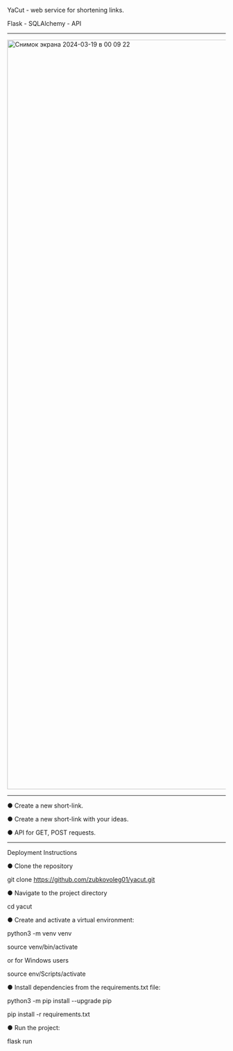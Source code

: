 YaCut - web service for shortening links.

Flask - SQLAlchemy - API
_______________________________________________________________________________________________________________________________________________

<img width="1724" alt="Снимок экрана 2024-03-19 в 00 09 22" src="https://github.com/zubkovoleg01/yacut/assets/120819704/be7a6afe-2785-4946-9954-3ec537f3428b">


_______________________________________________________________________________________________________________________________________________

● Create a new short-link.

● Create a new short-link with your ideas.

● API for GET, POST requests.

_______________________________________________________________________________________________________________________________________________

Deployment Instructions

● Clone the repository

git clone https://github.com/zubkovoleg01/yacut.git

● Navigate to the project directory

cd yacut

● Create and activate a virtual environment:

python3 -m venv venv

source venv/bin/activate

or for Windows users

source env/Scripts/activate

● Install dependencies from the requirements.txt file:

python3 -m pip install --upgrade pip


pip install -r requirements.txt


● Run the project:

flask run
